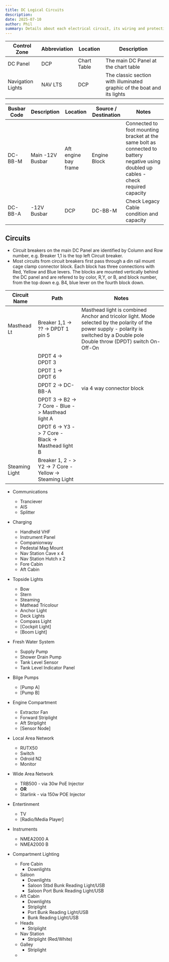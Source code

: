 ```yaml
---
title: DC Logical Circuits
description:
date: 2025-07-10
author: Phil
summary: Details about each electrical circuit, its wiring and protection 
---
```


| Control Zone | Abbreviation | Location | Description |
| -------- | -------- | -------- | -------- |
| DC Panel | DCP | Chart Table | The main DC Panel at the chart table |
| Navigation Lights | NAV LTS | DCP | The classic section with illuminated graphic of the boat and its lights |

| Busbar Code | Description | Location | Source / Destination | Notes |
| -------- | -------- | -------- | -------- | -------- |
| DC-BB-M | Main -12V Busbar | Aft engine bay frame | Engine Block | Connected to foot mounting bracket at the same bolt as connected to battery negative using doubled up cables - check required capacity |
| DC-BB-A | -12V Busbar | DCP | DC-BB-M | Check Legacy Cable condition and capacity |

## Circuits

* Circuit breakers on the main DC Panel are identified by Column and Row number, e.g. Breaker 1,1 is the top left Circuit breaker.
* Most circuits from circuit breakers first pass through a din rail mount cage clamp connector block. Each block has three connections with Red, Yellow and Blue levers.  The blocks are mounted vertically behind the DC panel and are refered to by color, R,Y, or B, and block number, from the top down e.g. B4, blue lever on the fourth block down. 

| Circuit Name | Path | Notes |
| -------- | -------- | -------- |
| Masthead Lt | Breaker 1,1  -> ?? -> DPDT 1 pin 5 | Masthead light is combined Anchor and tricolor light. Mode selected by the polarity of the power supply - polarity is switched by a Double pole Double throw (DPDT) switch On-Off-On |
|| DPDT 4 -> DPDT 3 ||
|| DPDT 1 -> DPDT 6 ||
|| DPDT 2 -> DC-BB-A | via 4 way connector block |
|| DPDT 3 -> B2 -> 7 Core - Blue -> Masthead light A ||
|| DPDT 6 -> Y3 -> 7 Core - Black -> Masthead light B ||
| Steaming Light | Breaker 1, 2 - > Y2 -> 7 Core - Yellow -> Steaming Light ||



- Communications
  - Tranciever
  - AIS
  - Splitter

- Charging
  - Handheld VHF
  - Instrument Panel
  - Companionway
  - Pedestal Mag Mount
  - Nav Station Cave x 4
  - Nav Station Hutch x 2
  - Fore Cabin
  - Aft Cabin

- Topside Lights
  - Bow
  - Stern
  - Steaming
  - Mathead Tricolour
  - Anchor Light
  - Deck Lights
  - Compass Light
  - [Cockpit Light]
  - [Boom Light]

- Fresh Water System
  - Supply Pump
  - Shower Drain Pump
  - Tank Level Sensor
  - Tank Level Indicator Panel

- Bilge Pumps
    - [Pump A]
    - [Pump B]

- Engine Compartment
  - Extractor Fan
  - Forward Striplight
  - Aft Striplight
  - [Sensor Node]

- Local Area Network
  - RUTX50
  - Switch
  - Odroid N2
  - Monitor

- Wide Area Network
  - TRB500 - via 30w PoE Injector
  - **OR**
  - Starlink - via 150w POE Injector

- Entertinment
  - TV
  - [Radio/Media Player]

- Instruments
  - NMEA2000 A
  - NMEA2000 B

- Compartment Lighting
  - Fore Cabin
    - Downlights
  - Saloon
    - Downlights
    - Saloon Stbd Bunk Reading Light/USB
    - Saloon Port Bunk Reading Light/USB
  - Aft Cabin
    - Downlights
    - Striplight
    - Port Bunk Reading Light/USB
    - Bunk Reading Light/USB
  - Heads
    - Striplight
  - Nav Station
    - Striplight (Red/White)
  - Galley
    - Striplight
  - 
  